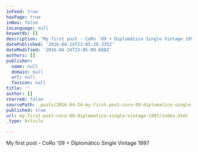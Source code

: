 ```yaml
---
inFeed: true
hasPage: true
inNav: false
inLanguage: null
keywords: []
description: "My first post - CoRo '09 + Diplomático Single Vintage 1997"
datePublished: '2016-04-24T23:05:20.335Z'
dateModified: '2016-04-24T23:05:09.688Z'
authors: []
publisher:
  name: null
  domain: null
  url: null
  favicon: null
title: ''
author: []
starred: false
sourcePath: _posts/2016-04-24-my-first-post-coro-09-diplomatico-single-vintage-1997.md
published: true
url: my-first-post-coro-09-diplomatico-single-vintage-1997/index.html
_type: Article

---
```

My first post - CoRo '09 + Diplomático Single Vintage 1997